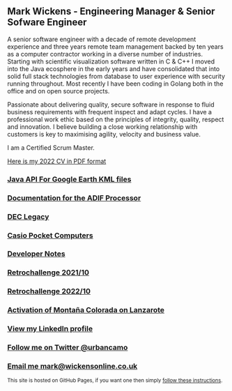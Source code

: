 
## Mark Wickens - Engineering Manager & Senior Sofware Engineer

A senior software engineer with a decade of remote development experience and three years remote team management backed by ten years as a computer contractor working in a diverse number of industries. Starting with scientific visualization software written in C & C++ I moved into the Java ecosphere in the early years and have consolidated that into solid full stack technologies from database to user experience with security running throughout. Most recently I have been coding in Golang both in the office and on open source projects.

Passionate about delivering quality, secure software in response to fluid business requirements with frequent inspect and adapt cycles. I have a professional work ethic based on the principles of integrity, quality, respect and innovation. I believe building a close working relationship with customers is key to maximising agility, velocity and business value.

I am a Certified Scrum Master.

[Here is my 2022 CV in PDF format](cv/Mark_Wickens_CV_2022.pdf)

### [Java API For Google Earth KML files](javaapiforkml.md)

### [Documentation for the ADIF Processor](adif-processor/adif-processor)

### [DEC Legacy](declegacy.md)

### [Casio Pocket Computers](casio-pocket-computers.md)

### [Developer Notes](devblog)

### [Retrochallenge 2021/10](rc2021_10)

### [Retrochallenge 2022/10](casio-basic/rc2022_10)

### [Activation of Montaña Colorada on Lanzarote](ea8_hla-004)

### [View my LinkedIn profile](https://www.linkedin.com/in/mark-wickens-5204a56/)

### [Follow me on Twitter @urbancamo](https://twitter.com/urbancamo)

### [Email me mark@wickensonline.co.uk](mailto:mark@wickensonline.co.uk)

<small>This site is hosted on GitHub Pages, if you want one then simply [follow these instructions](https://pages.github.com/). </small>
